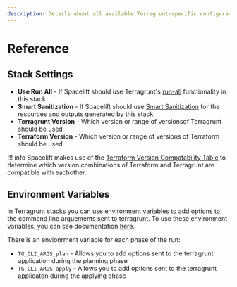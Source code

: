 ```yaml
---
description: Details about all available Terragrunt-specific configuration options.
---
```


# Reference

## Stack Settings

- **Use Run All** - If Spacelift should use Terragrunt's [run-all](https://terragrunt.gruntwork.io/docs/features/execute-terraform-commands-on-multiple-modules-at-once/) functionality in this stack.
- **Smart Sanitization** - If Spacelift should use [Smart Sanitization](../terraform/resource-sanitization.md#smart-sanitization) for the resources and outputs generated by this stack.
- **Terragrunt Version** - Which version or range of versionsof Terragrunt should be used
- **Terraform Version** - Which version or range of versions of Terraform should be used

!!! info
    Spacelift makes use of the [Terraform Version Compatability Table](https://terragrunt.gruntwork.io/docs/getting-started/supported-terraform-versions/) to determine which version combinations of Terraform and Terragrunt are compatible with eachother.

## Environment Variables

In Terragrunt stacks you can use environment variables to add options to the command line arguements sent to terragrunt. To use these environment variables, you can see documentation [here](../../concepts/configuration/environment.md).

There is an envionrment variable for each phase of the run:

- `TG_CLI_ARGS_plan` - Allows you to add options sent to the terragrunt application during the planning phase
- `TG_CLI_ARGS_apply` - Allows you to add options sent to the terragrunt applicaton during the applying phase
